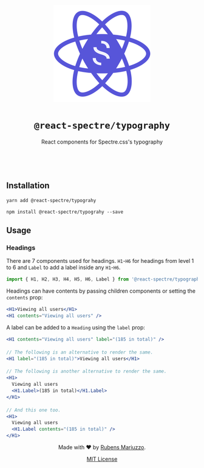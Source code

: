 <div align=center>
<img src="assets/react-spectre-logo.png" width="256" height="256">

# `@react-spectre/typography`
React components for Spectre.css's typography

<br><br><br>
</div>

## Installation

```shell
yarn add @react-spectre/typograhy
```

```shell
npm install @react-spectre/typograhy --save
```

## Usage

### Headings

There are 7 components used for headings. `H1`-`H6` for headings from level 1 to 6 and `Label` to add a label inside any `H1`-`H6`.

```js
import { H1, H2, H3, H4, H5, H6, Label } from '@react-spectre/typography'
```

Headings can have contents by passing children components or setting the `contents` prop:

```jsx
<H1>Viewing all users</H1>
<H1 contents="Viewing all users" />
```

A label can be added to a `Heading` using the `label` prop:

```jsx
<H1 contents="Viewing all users" label="(185 in total)" />

// The following is an alternative to render the same.
<H1 label="(185 in total)">Viewing all users</H1>

// The following is another alternative to render the same.
<H1>
  Viewing all users
  <H1.Label>(185 in total)</H1.Label>
</H1>

// And this one too.
<H1>
  Viewing all users
  <H1.Label contents="(185 in total)" />
</H1>
```

<div align=center>

Made with :heart: by [Rubens Mariuzzo](https://github.com/rmariuzzo).

[MIT License](LICENSE)

</div>
